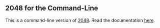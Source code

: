 ## 2048 for the Command-Line

This is a command-line version of [2048](http://gabrielecirulli.github.io/2048/). Read the documentation [here](http://www.johnloeber.com/docs/2048.html).

